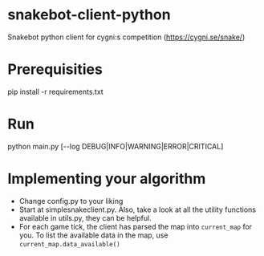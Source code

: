 # snakebot-client-python 
Snakebot python client for cygni:s competition (https://cygni.se/snake/)

# Prerequisities
pip install -r requirements.txt

# Run
python main.py [--log DEBUG|INFO|WARNING|ERROR|CRITICAL]

# Implementing your algorithm
* Change config.py to your liking
* Start at simplesnakeclient.py. Also, take a look at all the utility functions
available in utils.py, they can be helpful.
* For each game tick, the client has parsed the map into `current_map` for you. To list
the available data in the map, use `current_map.data_available()`
